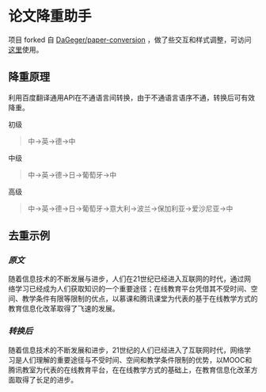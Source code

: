 # 论文降重助手

项目 forked 自 [DaGeger/paper-conversion](https://github.com/DaGeger/paper-conversion) ，做了些交互和样式调整，可访问[这里](https://jaminqian.com/paper-conversion/)使用。

## 降重原理

利用百度翻译通用API在不通语言间转换，由于不通语言语序不通，转换后可有效降重。

初级
> 中->英->德->中

中级
> 中->英->德->日->葡萄牙->中

高级
>中->英->德->日->葡萄牙->意大利->波兰->保加利亚->爱沙尼亚->中

## 去重示例

### *原文*

随着信息技术的不断发展与进步，人们在21世纪已经进入互联网的时代，通过网络学习已经成为人们获取知识的一个重要途径；在线教育平台凭借其不受时间、空间、教学条件有限等限制的优点，以慕课和腾讯课堂为代表的基于在线教学方式的教育信息化改革取得了飞速的发展。

### *转换后*

随着信息技术的不断发展和进步，21世纪的人们已经进入了互联网时代，网络学习是人们理解的重要途径与不受时间、空间和教学条件限制的优势，以MOOC和腾讯教室为代表的在线教育平台，在在线教学方式的基础上，在教育信息化改革方面取得了长足的进步。
